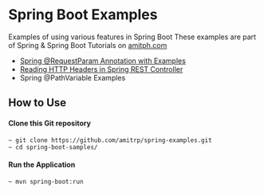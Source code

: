# Spring Boot Examples
Examples of using various features in Spring Boot
These examples are part of Spring & Spring Boot Tutorials on [amitph.com](https://www.amitph.com/)


- [Spring @RequestParam Annotation with Examples](https://www.amitph.com/spring-requestparam-annotation/)
- [Reading HTTP Headers in Spring REST Controller](https://www.amitph.com/spring-rest-http-header/)
- Spring @PathVariable Examples


## How to Use

#### Clone this Git repository

```
~ git clone https://github.com/amitrp/spring-examples.git
~ cd spring-boot-samples/
```

#### Run the Application
```
~ mvn spring-boot:run
``` 